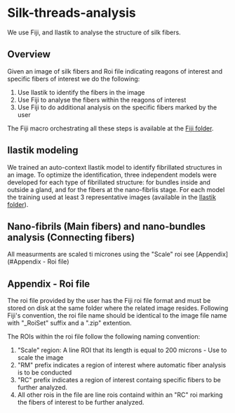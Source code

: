 # Silk-threads-analysis
We use Fiji, and Ilastik to analyse the structure of silk fibers.
## Overview
Given an image of silk fibers and Roi file indicating reagons of interest and specific fibers of interest we do the following:
1. Use Ilastik to identify the fibers in the image
2. Use Fiji to analyse the fibers within the reagons of interest
3. Use Fiji to do additional analysis on the specific fibers marked by the user

The Fiji macro orchestrating all these steps is available at the [Fiji folder](../../tree/main/Fiji).
## Ilastik modeling
We trained an auto-context Ilastik model to identify fibrillated structures in an image. To optimize the identification, three independent models were developed for each type of fibrillated structure: for bundles inside and outside a gland, and for the fibers at the nano-fibrlis stage. For each model the training used at least 3 representative images (available in the [Ilastik folder](../../tree/main/Ilastik)).
## Nano-fibrils (Main fibers) and nano-bundles analysis (Connecting fibers)


All measurments are scaled ti micrones using the "Scale" roi see [Appendix](#Appendix - Roi file)
## Appendix - Roi file
The roi file provided by the user has the Fiji roi file format and must be stored on disk at the same folder where the related image resides. Following Fiji's convention, the roi file name should be identical to the image file name with "_RoiSet" suffix and a ".zip" extention.

The ROIs within the roi file follow the following naming convention:
1. "Scale" region: A line ROI that its length is equal to 200 microns - Use to scale the image
2. "RM" prefix indicates a region of interest where automatic fiber analysis is to be conducted
3. "RC" prefix indicates a region of interest containg specific fibers to be further analyzed.
4. All other rois in the file are line rois containd within an "RC" roi marking the fibers of interest to be further analyzed.
